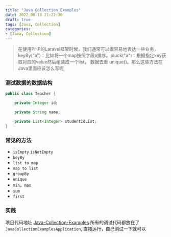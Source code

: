 ```yaml
---
title: "Java Collection Examples"
date: 2022-08-18 21:22:30
draft: true
tags: [Java, Collection]
categories:
- [Java, Collection]
---
```



> 在使用PHP的Laravel框架时候，我们通常可以很容易地表达一些业务， keyBy("a")：比如将一个map按照字段a排序。pluck("a")：根据指定key获取对应的value然后组装成一个list， 数据去重 unique()。那么这些方法在Java里面应该怎么写呢

### 测试数据的数据结构
```java
public class Teacher {

    private Integer id;

    private String name;

    private List<Integer> studentIdList;
}
```


### 常见的方法
- `isEmpty`  `isNotEmpty`
- `keyBy`
- `list to map`
- `map to list`
- `groupBy`
- `unique`
- `min`，`max`
- `sum`
- `first`

### 实践
项目代码地址 [Java-Collection-Examples](https://github.com/mohuani/Java-Collection-Examples)
所有的调试代码都放在了 `JavaCollectionExamplesApplication`, 直接运行，自己测试一下就可以




